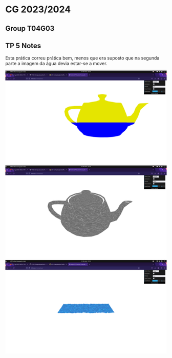 # CG 2023/2024

## Group T04G03

## TP 5 Notes

Esta prática correu prática bem, menos que era suposto que na segunda parte a imagem da água devia estar-se a mover.

![Screenshot 1](screenshots/cg-t04-g03-tp5-1.png)
![Screenshot 2](screenshots/cg-t04-g03-tp5-2.png)
![Screenshot 3](screenshots/cg-t04-g03-tp5-3.png)